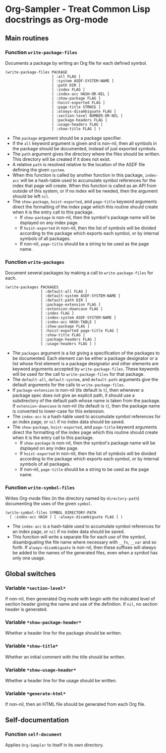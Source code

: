 
# Org-Sampler - Treat Common Lisp docstrings as Org-mode

## Main routines

### Function `write-package-files`

Documents a package by writing an Org file for each defined symbol.

    (write-package-files PACKAGE
                         [ :all FLAG ]
                         [ :system ASDF-SYSTEM-NAME ]
                         [ :path DIR ]
                         [ :index FLAG ]
                         [ :index-acc HASH-OR-NIL ]
                         [ :show-package FLAG ]
                         [ :hoist-exported FLAG ]
                         [ :page-title STRNIG ]
                         [ :always-disambiguate FLAG ]
                         [ :section-level NUMBER-OR-NIL ]
                         [ :package-headers FLAG ]
                         [ :usage-headers FLAG ]
                         [ :show-title FLAG ] )

-   The `package` argument should be a package specifier.
-   If the `all` keyword argument is given and is non-nil, then all symbols in
    the package should be documented, instead of just exported symbols.
-   The `path` argument gives the directory where the files should be written.
    This directory will be created if it does not exist.
-   A relative `path` is resolved relative to the location of the ASDF file
    defining the given `system`.
-   When this function is called by another function in this package, `index-acc`
    will be a hash-table used to accumulate symbol references for the index that
    page will create.  When this function is called as an API from outside of this
    system, or if no index will be needed, then the argument should be left `nil`.
-   The `show-package`, `hoist-exported`, and `page-title` keyword arguments
    direct the formatting of the index page which this routine should create when
    it is the entry call to this package.
    -   If `show-package` is non-nil, then the symbol's package name will be
        dsplayed on any index page.
    -   If `hoist-exported` in non-nil, then the list of symbols will be divided
        according to the package which exports each symbol, or by internal symbols
        of all packages.
    -   If non-nil, `page-title` should be a string to be used as the page name.

### Function `write-packages`

Document several packages by making a call to `write-package-files` for each.

    (write-packages PACKAGES
                    [ :default-all FLAG ]
                    [ :default-system ASDF-SYSTEM-NAME ]
                    [ :default-path DIR ]
                    [ :package-extension FLAG ]
                    [ :extension-downcase FLAG ]
                    [ :index FLAG ]
                    [ :index-system ASDF-SYSTEM-NAME ]
                    [ :index-acc HASH-TABLE ]
                    [ :show-package FLAG ]
                    [ :hoist-exported page-title FLAG ]
                    [ :show-title FLAG ]
                    [ :package-headers FLAG ]
                    [ :usage-headers FLAG ] )

-   The `packages` argument is a list giving a specification of the packages to be
    documented.  Each element can be either a package designator or a list whose
    first element is a package designator and other elements are keyword arguments
    accepted by `write-package-files`.  These keywords will be used for the call
    to `write-package-files` for that package.
-   The `default-all`, `default-system`, and `default-path` arguments give the
    default arguments for the calls to `write-package-files`.
-   If `package-extension` is non-nil (its default is `t`), then whenever a
    package spec does not give an explicit path, it should use a subdirectory of
    the default path whose name is taken from the package.  If
    `extension-downcase` is non-nil (its default is `t`), then the package name
    is converted to lower-case for this extension.
-   The `index-acc` is a hash-table used to accumulate symbol references for an
    index page, or `nil` if no index data should be saved.
-   The `show-package`, `hoist-exported`, and `page-title` keyword arguments
    direct the formatting of the index page which this routine should create when
    it is the entry call to this package.
    -   If `show-package` is non-nil, then the symbol's package name will be
        dsplayed on any index page.
    -   If `hoist-exported` in non-nil, then the list of symbols will be divided
        according to the package which exports each symbol, or by internal symbols
        of all packages.
    -   If non-nil, `page-title` should be a string to be used as the page name.

### Function `write-symbol-files`

Writes Org-mode files (in the directory named by `directory-path`) documenting the uses of the given `symbol`.

    (write-symbol-files SYMBOL DIRECTORY-PATH
      [ :index-acc HASH ] [ :always-disambiguate FLAG ] )

-   The `index-acc` is a hash-table used to accumulate symbol references for an index page, or `nil` if no index data should be saved.
-   This function will write a separate file for each *use* of the symbol, disambiguating the file name where necessary with `__fn`, `__var` and so forth.  If `always-disambiguate` is non-nil, then these suffixes will *always* be added to the names of the generated files, even when a symbol has only one usage.

## Global switches

### Variable `*section-level*`

If non-nil, then generated Org mode with begin with the indicated level of section header giving the name and use of the definition. If `nil`, no section header is generated.

### Variable `*show-package-header*`

Whether a header line for the package should be written.

### Variable `*show-title*`

Whether an initial comment with the title should be written.

### Variable `*show-usage-header*`

Whether a header line for the usage should be written.

### Variable `*generate-html*`

If non-nil, then an HTML file should be generated from each Org file.

## Self-documentation

### Function `self-document`

Applies `Org-Sampler` to itself in its own directory.
